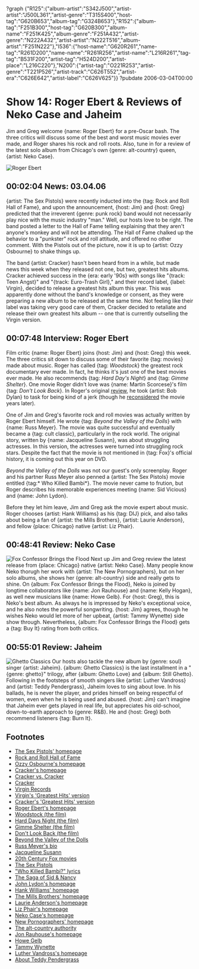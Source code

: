 ?graph {"R125":{"album-artist":"S342J500","artist-artist":"J500L361","artist-genre":"T315S400","host-tag":"G620B653","album-tag":"G324B653"},"R152":{"album-tag":"F251B300","host-tag":"G620B300","album-name":"F251K425","album-genre":"F251A432","artist-genre":"N222A432","artist-artist":"N222T516","album-artist":"F251N222"},"I536":{"host-name":"G620R261","name-tag":"R261D200","name-name":"R261R256","artist-name":"L216R261","tag-tag":"B531F200","artist-tag":"H524D200","artist-place":"L216C220"},"N200":{"artist-tag":"O221R253","artist-genre":"T221P526","artist-track":"C626T552","artist-era":"C626E642","artist-label":"C626V625"}}
?pubdate 2006-03-04T00:00

# Show 14: Roger Ebert & Reviews of Neko Case and Jaheim
Jim and Greg welcome {name: Roger Ebert} for a pre-Oscar bash. The three critics will discuss some of the best and worst music movies ever made, and Roger shares his rock and roll roots. Also, tune in for a review of the latest solo album from Chicago's own {genre: alt-country} queen, {artist: Neko Case}.

![Roger Ebert](http://static.soundopinions.org/images/2006/rogerebert.jpg)

## 00:02:04 News: 03.04.06
{artist: The Sex Pistols} were recently inducted into the {tag: Rock and Roll Hall of Fame}, and upon the announcement, {host: Jim} and {host: Greg} predicted that the irreverent {genre: punk rock} band would not necessarily play nice with the music industry "man." Well, our hosts love to be right. The band posted a letter to the Hall of Fame telling explaining that they aren't anyone's monkey and will not be attending. The Hall of Fame chalked up the behavior to a "punkster" rock and roll attitude, and offered no other comment. With the Pistols out of the picture, now it is up to {artist: Ozzy Osbourne} to shake things up.

The band {artist: Cracker} hasn't been heard from in a while, but made news this week when they released not one, but two, greatest hits albums. Cracker achieved success in the {era: early '90s} with songs like "{track: Teen Angst}" and "{track: Euro-Trash Girl}," and their record label, {label: Virgin}, decided to release a greatest hits album this year. This was apparently done without the band's knowledge or consent, as they were preparing a new album to be released at the same time. Not feeling like their label was taking very good care of them, Cracker decided to retaliate and release their own greatest hits album -- one that is currently outselling the Virgin version.

## 00:07:48 Interview: Roger Ebert
Film critic {name: Roger Ebert} joins {host: Jim} and {host: Greg} this week. The three critics sit down to discuss some of their favorite {tag: movies} made about music. Roger has called {tag: *Woodstock*} the greatest rock documentary ever made. In fact, he thinks it's just one of the best movies ever made. He also recommends {tag: *Hard Day's Night*} and {tag: *Gimme Shelter*}. One movie Roger didn't love was {name: Martin Scorcese}'s film {tag: *Don't Look Back*}. In Roger's original [review](http://rogerebert.suntimes.com/apps/pbcs.dll/article?AID=/19680321/REVIEWS/803210301/1023), he took {artist: Bob Dylan} to task for being kind of a jerk (though he [reconsidered](http://rogerebert.suntimes.com/apps/pbcs.dll/article?AID=/19980501/REVIEWS/805010303/1023) the movie years later).

One of Jim and Greg's favorite rock and roll movies was actually written by Roger Ebert himself. He wrote {tag: *Beyond the Valley of the Dolls*} with {name: Russ Meyer}. The movie was quite successful and eventually became a {tag: cult classic}, particularly in the rock world. The original story, written by {name: Jacqueline Susann}, was about struggling actresses. In this version, the actresses were turned into struggling rock stars. Despite the fact that the movie is not mentioned in {tag: Fox}'s official history, it is coming out this year on DVD.

*Beyond the Valley of the Dolls* was not our guest's only screenplay. Roger and his partner Russ Meyer also penned a {artist: The Sex Pistols} movie entitled {tag:* Who Killed Bambi*}. The movie never came to frution, but Roger describes his memorable experiences meeting {name: Sid Vicious} and {name: John Lydon}. 

Before they let him leave, Jim and Greg ask the movie expert about music. Roger chooses {artist: Hank Williams} as his {tag: DIJ} pick, and also talks about being a fan of {artist: the Mills Brothers}, {artist: Laurie Anderson}, and fellow {place: Chicago} native {artist: Liz Phair}. 

## 00:48:41 Review: Neko Case
![Fox Confessor Brings the Flood](http://is5.mzstatic.com/image/thumb/Music/v4/cf/f5/68/cff56889-6c35-1531-7ba4-a24050d1ff9e/source/600x600bb.jpg "3647403/278670024")
Next up Jim and Greg review the latest release from {place: Chicago} native {artist: Neko Case}. Many people know Neko thorugh her work with {artist: The New Pornographers}, but on her solo albums, she shows her {genre: alt-country} side and really gets to shine. On {album: Fox Confessor Brings the Flood}, Neko is joined by longtime collaborators like {name: Jon Rauhouse} and {name: Kelly Hogan}, as well new musicians like {name: Howe Gelb}. For {host: Greg}, this is Neko's best album. As always he is impressed by Neko's exceptional voice, and he also notes the powerful songwriting. {host: Jim} agrees, though he wishes Neko would let more of her upbeat, {artist: Tammy Wynette} side show through. Nevertheless, {album: Fox Confessor Brings the Flood} gets a {tag: Buy It} rating from both critics. 

## 00:55:01 Review: Jaheim
![Ghetto Classics](http://is5.mzstatic.com/image/thumb/Music/v4/80/91/35/809135a0-3d6f-9541-3208-e3d588ae75b9/source/600x600bb.jpg "147919/121054389")
Our hosts also tackle the new album by {genre: soul} singer {artist: Jaheim}. {album: Ghetto Classics} is the last installment in a "{genre: ghetto}" trilogy, after {album: Ghetto Love} and {album: Still Ghetto}. Following in the footsteps of smooth singers like {artist: Luther Vandross} and {artist: Teddy Pendergrass}, Jaheim loves to sing about love. In his ballads, he is never the player, and prides himself on being respectful of women, even when he is being used and abused. {host: Jim} can't imagine that Jaheim ever gets played in real life, but appreciates his old-school, down-to-earth approach to {genre: R&B}. He and {host: Greg} both recommend listeners {tag: Burn It}.

## Footnotes
- [The Sex Pistols' homepage](http://www.sex-pistols.net/)
- [Rock and Roll Hall of Fame](http://www.rockhall.com/)
- [Ozzy Osbourne's homepage](http://www.ozzynet.com/)
- [Cracker's homepage](http://www.crackersoul.com/)
- [Cracker vs. Cracker](http://featuresblogs.chicagotribune.com/entertainment_popmachine/2006/02/cracker_vs_crac.html)
- [Cracker](http://www.allmusic.com/cg/amg.dll?p=amg&token=ADFEAEE47C19DC4FA87520D69D3D4DC7FA7FFB07D063FD831F29461BDFBA3C54DD5F26B904A595CEAEF96AB679AFF962A0500ADBC0EC50ECBC1B&uid=CAW010603031657&sql=11:47jveau04xa7~T31)
- [Virgin Records](http://www.virginrecords.com/)
- [Virgin's 'Greatest Hits' version](http://www.pitchatent.com/Merchant2/merchant.mvc?Screen=PROD&Store_Code=01&Product_Code=cracker3&Category_Code=Cracker)
- [Cracker's 'Greatest Hits' version](http://www.amazon.com/gp/product/B000E5LEUG/ref=pd_bxgy_img_b/002-9278548-2607266?%5Fencoding=UTF8&v=glance&n=130)
- [Roger Ebert's homepage](http://www.rogerebert.com/)
- [Woodstock (the film)](http://www.imdb.com/title/tt0066580/?fr=c2l0ZT1kZnx0dD0xfGZiPXV8cG49MHxrdz0xfHNvdXJjZWlkPW1vemlsbGEtc2VhcmNofHE9d29vZHN0b2NrfGZ0PTF8bXg9MjB8bG09NTAwfGNvPTF8aHRtbD0xfG5tPTE_;fc=1;ft=25;fm=1)
- [Hard Days Night (the film)](http://www.imdb.com/title/tt0058182/?fr=c2l0ZT1kZnx0dD0xfGZiPXV8cG49MHxrdz0xfHNvdXJjZWlkPW1vemlsbGEtc2VhcmNofHE9aGFyZCBkYXkncyBuaWdodHxmdD0xfG14PTIwfGxtPTUwMHxjbz0xfGh0bWw9MXxubT0x;fc=1;ft=21;fm=1)
- [Gimme Shelter (the film)](http://www.imdb.com/title/tt0065780/?fr=c2l0ZT1kZnx0dD0xfGZiPXV8cG49MHxrdz0xfHNvdXJjZWlkPW1vemlsbGEtc2VhcmNofHE9Z2ltbWUgc2hlbHRlcnxmdD0xfG14PTIwfGxtPTUwMHxjbz0xfGh0bWw9MXxubT0x;fc=1;ft=23;fm=1)
- [Don't Look Back (the film)](http://www.amazon.com/gp/product/B000035P7X/002-9278548-2607266?v=glance&n=130)
- [Beyond the Valley of the Dolls](http://www.beyondthevalleyofthedolls.com/)
- [Russ Meyer's bio](http://www.imdb.com/name/nm0000540/)
- [Jacqueline Susann](http://en.wikipedia.org/wiki/Jacqueline_Susann)
- [20th Century Fox movies](http://www.foxmovies.com/)
- [The Sex Pistols](http://www.allmusic.com/cg/amg.dll?p=amg&token=ADFEAEE47C19DC4FA87520D69D3D4DC7FA7FFB07D063FD831F29461BDFBA3C54DD5F26B904A595CEAEFD6AB679AFF962A55B05D7CDE452FFCC1740&sql=11:dudyyl4jxpbb)
- ["Who Killed Bambi?" lyrics](http://www.plyrics.com/lyrics/sexpistols/whokilledbambi.html)
- [The Saga of Sid & Nancy](http://www.crimelibrary.com/notorious_murders/celebrity/sid_vicious/index.html)
- [John Lydon's homepage](http://www.johnlydon.com/)
- [Hank Williams' homepage](http://www.hankwilliams.com/)
- [The Mills Brothers' homepage](http://www.themillsbrothers.com/)
- [Laurie Anderson's homepage](http://www.laurieanderson.com/)
- [Liz Phair's homepage](http://www.lizphair.com/)
- [Neko Case's homepage](http://www.nekocase.com/)
- [New Pornographers' homepage](http://www.thenewpornographers.com/)
- [The alt-country authority](http://www.nodepression.net/)
- [Jon Rauhouse's homepage](http://www.jonrauhouse.com/)
- [Howe Gelb](http://www.allmusic.com/cg/amg.dll?p=amg&token=ADFEAEE47C19DC4FA87520D69D3D4DC7FA7FFB07D063FD831F29461BDFBA3C54DD5F26B904A595CEAEFD6AB679AFF962A55805D1CAE456FBCC0640&sql=11:wxa9kentjq7b)
- [Tammy Wynette](http://www.allmusic.com/cg/amg.dll?p=amg&token=ADFEAEE47C19DC4FA87520D69D3D4DC7FA7FFB07D063FD831F29461BDFBA3C54DD5F26B904A595CEAEFD6AB679AFF962A55805D7CAE455F8CC0640&sql=11:0udgylojxpzb)
- [Luther Vandross's homepage](http://www.luthervandross.com/)
- [About Teddy Pendergrass](http://www.soulwalking.co.uk/Teddy%20Pendergrass.html)
